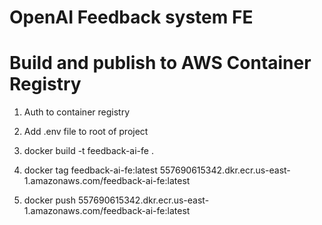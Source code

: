 # OpenAI Feedback system FE


# Build and publish to AWS Container Registry

1) Auth to container registry

2) Add .env file to root of project

3) docker build -t feedback-ai-fe .

4) docker tag feedback-ai-fe:latest 557690615342.dkr.ecr.us-east-1.amazonaws.com/feedback-ai-fe:latest

5) docker push 557690615342.dkr.ecr.us-east-1.amazonaws.com/feedback-ai-fe:latest